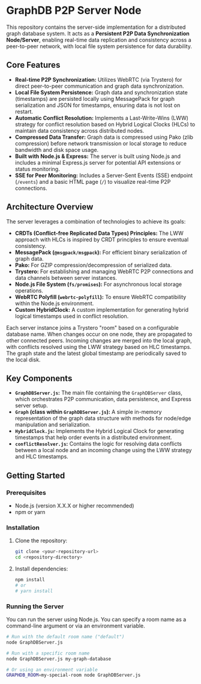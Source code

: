 # GraphDB P2P Server Node

This repository contains the server-side implementation for a distributed graph database system. It acts as a **Persistent P2P Data Synchronization Node/Server**, enabling real-time data replication and consistency across a peer-to-peer network, with local file system persistence for data durability.

## Core Features

*   **Real-time P2P Synchronization:** Utilizes WebRTC (via Trystero) for direct peer-to-peer communication and graph data synchronization.
*   **Local File System Persistence:** Graph data and synchronization state (timestamps) are persisted locally using MessagePack for graph serialization and JSON for timestamps, ensuring data is not lost on restart.
*   **Automatic Conflict Resolution:** Implements a Last-Write-Wins (LWW) strategy for conflict resolution based on Hybrid Logical Clocks (HLCs) to maintain data consistency across distributed nodes.
*   **Compressed Data Transfer:** Graph data is compressed using Pako (zlib compression) before network transmission or local storage to reduce bandwidth and disk space usage.
*   **Built with Node.js & Express:** The server is built using Node.js and includes a minimal Express.js server for potential API extensions or status monitoring.
*   **SSE for Peer Monitoring:** Includes a Server-Sent Events (SSE) endpoint (`/events`) and a basic HTML page (`/`) to visualize real-time P2P connections.

## Architecture Overview

The server leverages a combination of technologies to achieve its goals:

*   **CRDTs (Conflict-free Replicated Data Types) Principles:** The LWW approach with HLCs is inspired by CRDT principles to ensure eventual consistency.
*   **MessagePack (`@msgpack/msgpack`):** For efficient binary serialization of graph data.
*   **Pako:** For GZIP compression/decompression of serialized data.
*   **Trystero:** For establishing and managing WebRTC P2P connections and data channels between server instances.
*   **Node.js File System (`fs/promises`):** For asynchronous local storage operations.
*   **WebRTC Polyfill (`webrtc-polyfill`):** To ensure WebRTC compatibility within the Node.js environment.
*   **Custom HybridClock:** A custom implementation for generating hybrid logical timestamps used in conflict resolution.

Each server instance joins a Trystero "room" based on a configurable database name. When changes occur on one node, they are propagated to other connected peers. Incoming changes are merged into the local graph, with conflicts resolved using the LWW strategy based on HLC timestamps. The graph state and the latest global timestamp are periodically saved to the local disk.

## Key Components

*   **`GraphDBServer.js`:** The main file containing the `GraphDBServer` class, which orchestrates P2P communication, data persistence, and Express server setup.
*   **`Graph` (class within `GraphDBServer.js`):** A simple in-memory representation of the graph data structure with methods for node/edge manipulation and serialization.
*   **`HybridClock.js`:** Implements the Hybrid Logical Clock for generating timestamps that help order events in a distributed environment.
*   **`conflictResolver.js`:** Contains the logic for resolving data conflicts between a local node and an incoming change using the LWW strategy and HLC timestamps.

## Getting Started

### Prerequisites

*   Node.js (version X.X.X or higher recommended)
*   npm or yarn

### Installation

1.  Clone the repository:
    ```bash
    git clone <your-repository-url>
    cd <repository-directory>
    ```
2.  Install dependencies:
    ```bash
    npm install
    # or
    # yarn install
    ```

### Running the Server

You can run the server using Node.js. You can specify a room name as a command-line argument or via an environment variable.

```bash
# Run with the default room name ("default")
node GraphDBServer.js

# Run with a specific room name
node GraphDBServer.js my-graph-database

# Or using an environment variable
GRAPHDB_ROOM=my-special-room node GraphDBServer.js